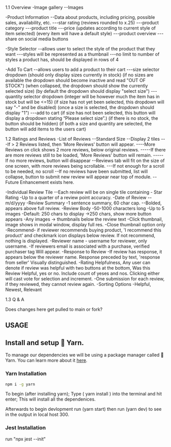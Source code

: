1.1 Overview
-Image gallery
--Images

-Product Information
--Data about products, including pricing, possible sales, availability, etc.
---star rating (reviews rounded to x.25)
---product category
---product title
---price (updates according to current style of item selected) (every item will have a default style)
---product overview
---share on social media buttons

-Style Selector
--allows user to select the style of the product that they want
---styles will be represented as a thumbnail
---no limit to number of styles a product has, should be displayed in rows of 4

-Add To Cart
--allows users to add a product to their cart
---size selector dropdown (should only display sizes currently in stock) (if no sizes are available the dropdown should become inactive and read "OUT OF STOCK") (when collapsed, the dropdown should show the currently selected size) (by default the dropdown should display "select size")
---quantity selector dropdown (integer will be however much the item has in stock but will be <=15) (if size has not yet been selected, this dropdown will say "-" and be disabled) (once a size is selected, the dropdown should display "1")
---add to cart (if size has not been selected, this button will display a dropdown stating “Please select size”.) (if there is no stock, the button should be hidden) (if both a size and quantity are selected, the button will add items to the users cart)

1.2 Ratings and Reviews
-List of Reviews
--Standard Size
--Display 2 tiles
---If > 2 Reviews listed, then 'More Reviews' button will appear.
----More Reviews on click shows 2 more reviews, below original reviews.
-----If there are more reviews still to be loaded, 'More Reviews' button will remain.
-----If no more reviews, button will disappear
--Reviews tab will fit on the size of one screen, with more reviews being scrollable.
---If not enough for a scroll to be needed, no scroll
--If no reviews have been submitted, list will collapse, button to submit new review will appear near top of module.
--Future Enhancement exists here.

-Individual Review Tile
--Each review will be on single tile containing
	- Star Rating
		-Up to a quarter of a review point accuracy.
	-Date of Review
		--m/d/yyyy
	-Review Summary
		-1 sentence summary, 60 char cap.
		--Bolded, appears above full review.
	-Review Body
		-50-1000 characters long
		-Up to 5 images
		-Default: 250 chars to display
			->250 chars, show more button appears
		-Any images -> thumbnails below the review text
			-Click thumbnail, image shows in modal window, display full res.
				-Close thumbnail option only
		-Recommend- if reviewer recommends buying product, 'I recommend this product' and checkmark icon displays below review. If not recommend, nothing is displayed.
		-Reviewer name - username for reviewer, only username.
			-If reviewers email is associated with a purchase, verified purchaser tag Will appear.
		-Response to Review
			-If review has response, it appears below the reviewer name. Response preceded by text, 'response from seller' Visually distinguished.
		-Rating Helpfulness, Any user can denote if review was helpful with two buttons at the bottom, Was this Review Helpful, yes or no. Include count of yeses and nos. Clicking either will cast vote for selection and increment.
		-One submission for each review, if they reviewed, they cannot review again.
	-Sorting Options
		-Helpful, Newest, Relevant


1.3 Q & A

Does changes here get pulled to main or fork?

USAGE
--------------------------------------------------------------------------------------------------------



## Install and setup 🧶 Yarn.
To manage our dependencies we will be using a package manager called 🧶 Yarn. You can learn more about it [here](https://yarnpkg.com/).

### Yarn Installation
```bash
npm i -g yarn
```
To begin (after installing yarn); Type ( yarn install ) into the terminal and hit enter; This will install all the dependenices.

Afterwards to begin devlopment run (yarn start) then run (yarn dev) to see in the output in local host 300.

### Jest Installation
run "npx jest --init"